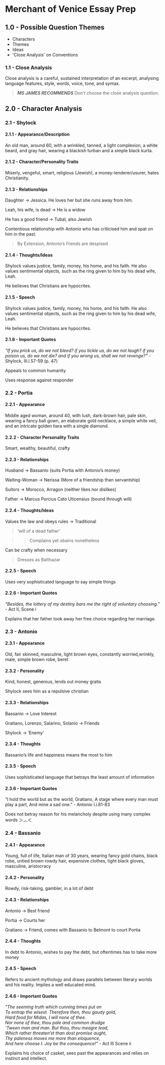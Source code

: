 <head>
  <title>Year 9 English</title>
</head>

# Merchant of Venice Essay Prep

## 1.0 - Possible Question Themes

- Characters
- Themes
- Ideas
- 'Close Analysis' on Conventions

### 1.1 - Close Analysis

Close analysis is a careful, sustained interpretation of an excerpt, analysing language features, style, words, voice, tone, and syntax.  

> __*MS JAMES RECOMMENDS*__ Don't choose the close analysis question.  

## 2.0 - Character Analysis

### 2.1 - Shylock

#### 2.1.1 - Appearance/Description

An old man, around 60, with a wrinkled, tanned, a light complexion, a white beard, and gray hair, wearing a blackish turban and a simple black kurta.  

#### 2.1.2 - Character/Personality Traits

Miserly, vengeful, smart, religious (Jewish), a money-lenderer/usurer, hates Christianity.  

#### 2.1.3 - Relationships

Daughter → Jessica. He loves her but she runs away from him.  

Leah, his wife, is dead → He is a widow  

He has a good friend → Tubal, also Jewish  

Contentious relationship with Antonio who has criticised him and spat on him in the past.  

> By Extension, Antonio’s friends are despised  

#### 2.1.4 - Thoughts/Ideas

Shylock values justice, family, money, his home, and his faith. He also values sentimental objects, such as the ring given to him by his dead wife, Leah.  

He believes that Christians are hypocrites.  

#### 2.1.5 - Speech

Shylock values justice, family, money, his home, and his faith. He also values sentimental objects, such as the ring given to him by his dead wife, Leah.  

He believes that Christians are hypocrites.  

#### 2.1.6 - Important Quotes

*“If you prick us, do we not bleed? if you tickle us, do we not laugh? if you poison us, do we not die? and if you wrong us, shall we not revenge?”* - Shylock, III.i.57-59 (p. 47)  

Appeals to common humanity  

Uses response against responder  

### 2.2 - Portia

#### 2.2.1 - Appearance

Middle aged woman, around 40, with lush, dark-brown hair, pale skin, wearing a fancy ball gown, an elaborate gold necklace, a simple white veil, and an intricate golden tiara with a single diamond.  

#### 2.2.2 - Character Personality Traits

Smart, wealthy, beautiful, crafty

#### 2.2.3 - Relationships

Husband → Bassanio (suits Portia with Antonio’s money)

Waiting-Woman → Nerissa (More of a friendship than servantship)

Suitors → Morocco, Arragon (neither likes nor dislikes)

Father → Marcus Porcius Cato Uticensius (bound through will)

#### 2.2.4 - Thoughts/Ideas

Values the law and obeys rules → Traditional

> ‘will of a dead father’

>> Complains yet obains nonetheless

Can be crafty when necessary

> Dresses as Balthazar

#### 2.2.5 - Speech

Uses very sophisticated language to say simple things

#### 2.2.6 - Important Quotes

*"Besides, the lottery of my destiny bars me the right of voluntary choosing."* - Act II, Scene i

Explains that her father took away her free choice regarding her marriage.

### 2.3 - Antonio

#### 2.3.1 - Appearance

Old, fair skinned, masculine, light brown eyes, constantly worried,wrinkly, male, simple brown robe, beret

#### 2.3.2 - Personality

Kind, honest, generous, lends out money gratis

Shylock sees him as a repulsive christian

#### 2.3.3 - Relationships

Bassanio → Love Interest

Gratiano, Lorenzo, Salarino, Solanio → Friends

Shylock → ‘Enemy’

#### 2.3.4 - Thoughts

Bassanio’s life and happiness means the most to him

#### 2.3.5 - Speech

Uses sophisticated language that betrays the least amount of information

#### 2.3.6 - Important Quotes

“I hold the world but as the world, Gratiano, A stage where every man must play a part, And mine a sad one.” - Antonio I.i.81-83

Does not betray reason for his melancholy despite using many complex words ＞︿＜

### 2.4 - Bassanio

#### 2.4.1 - Appearance

Young, full of life, Italian man of 30 years, wearing fancy gold chains, black robe, untied brown rowdy hair, expensive clothes, tight black gloves, masculine, aristocracy

#### 2.4.2 - Personality

Rowdy, risk-taking, gambler, in a lot of debt

#### 2.4.3 - Relationships

Antonio → Best friend

Portia → Courts her

Gratiano → Friend, comes with Bassanio to Belmont to court Portia

#### 2.4.4 - Thoughts

In debt to Antonio, wishes to pay the debt, but oftentimes has to take more money

#### 2.4.5 - Speech

Refers to ancient mythology and draws parallels between literary worlds and his reality. Implies a well educated mind.

#### 2.4.6 - Important Quotes

*"The seeming truth which cunning times put on  
To entrap the wisest. Therefore then, thou gaudy gold,  
Hard food for Midas, I will none of thee.  
Nor none of thee, thou pale and common drudge  
'Tween man and man. But thou, thou meagre lead,  
Which rather threaten’st than dost promise aught,  
Thy paleness moves me more than eloquence,  
And here choose I. Joy be the consequence!"* - Act III Scene ii

Explains his choice of casket, sees past the appearances and relies on instinct and intellect.

